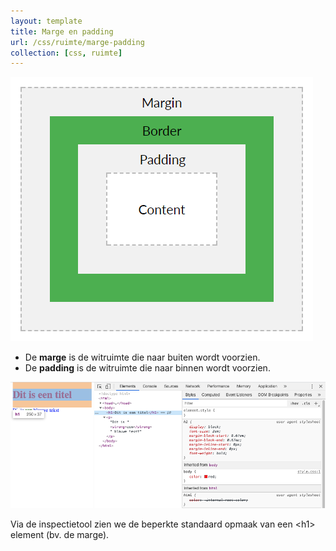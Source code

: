 ```yaml
---
layout: template
title: Marge en padding
url: /css/ruimte/marge-padding
collection: [css, ruimte]
---								
```

<img src="images/margin_padding.png" />

<ul>
    <li>De <strong>marge</strong> is de witruimte die naar buiten wordt voorzien.</li>
    <li>De <strong>padding</strong> is de witruimte die naar binnen wordt voorzien.</li>
</ul>

<img src="images/margin_inspectie.png" />

Via de inspectietool zien we de beperkte standaard opmaak van een &lt;h1&gt; element (bv. de marge).